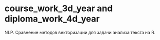 # course_work_3d_year and diploma_work_4d_year
NLP. Сравнение методов векторизации для задачи анализа текста на R.
